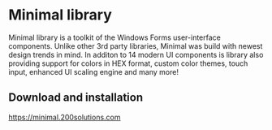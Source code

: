 # Minimal library

Minimal library is a toolkit of the Windows Forms user-interface components. Unlike other 3rd party libraries, Minimal was build with newest design trends in mind. In additon to 14 modern UI components is library also providing support for colors in HEX format, custom color themes, touch input, enhanced UI scaling engine and many more!

## Download and installation
https://minimal.200solutions.com
